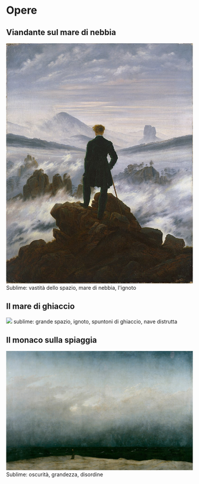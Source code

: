# Opere
## Viandante sul mare di nebbia
![](Pasted%20image%2020250522151101.png)
Sublime: vastità dello spazio, mare di nebbia, l'ignoto
## Il mare di ghiaccio
![](Pasted%20image%2020250522151456.png)
sublime: grande spazio, ignoto, spuntoni di ghiaccio, nave distrutta
## Il monaco sulla spiaggia
![](Pasted%20image%2020250522151835.png)
Sublime: oscurità, grandezza, disordine